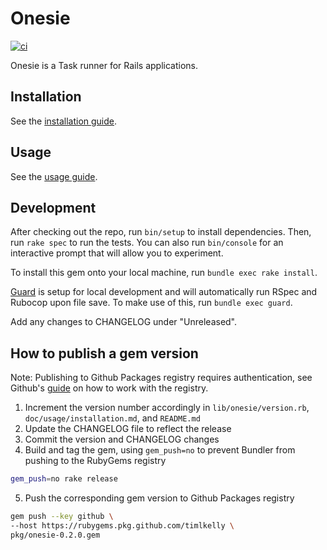 # Onesie

[![ci](https://github.com/timlkelly/onesie/actions/workflows/ci.yml/badge.svg)](https://github.com/timlkelly/onesie/actions/workflows/ci.yml)

Onesie is a Task runner for Rails applications.

## Installation
See the [installation guide](doc/how_to_guides/installation.md).

## Usage
See the [usage guide](doc/how_to_guides/usage.md).

## Development

After checking out the repo, run `bin/setup` to install dependencies. Then, run
`rake spec` to run the tests. You can also run `bin/console` for an interactive
prompt that will allow you to experiment.

To install this gem onto your local machine, run `bundle exec rake install`.

[Guard][1] is setup for local development and will automatically run RSpec and
Rubocop upon file save. To make use of this, run `bundle exec guard`.

Add any changes to CHANGELOG under "Unreleased".

## How to publish a gem version
Note: Publishing to Github Packages registry requires authentication, see
Github's [guide][2] on how to work with the registry.

1. Increment the version number accordingly in `lib/onesie/version.rb`,
`doc/usage/installation.md`, and `README.md`
2. Update the CHANGELOG file to reflect the release
3. Commit the version and CHANGELOG changes
4. Build and tag the gem, using `gem_push=no` to prevent Bundler from pushing
to the RubyGems registry

```bash
gem_push=no rake release
```

5. Push the corresponding gem version to Github Packages registry

```bash
gem push --key github \
--host https://rubygems.pkg.github.com/timlkelly \
pkg/onesie-0.2.0.gem
```

[1]: https://github.com/guard/guard
[2]: https://docs.github.com/en/packages/working-with-a-github-packages-registry/working-with-the-rubygems-registry
